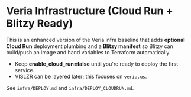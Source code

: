 # Veria Infrastructure (Cloud Run + Blitzy Ready)

This is an enhanced version of the Veria infra baseline that adds **optional Cloud Run** deployment plumbing
and a **Blitzy manifest** so Blitzy can build/push an image and hand variables to Terraform automatically.

- Keep **enable_cloud_run=false** until you're ready to deploy the first service.
- VISLZR can be layered later; this focuses on `veria.us`.

See `infra/DEPLOY.md` and `infra/DEPLOY_CLOUDRUN.md`.
